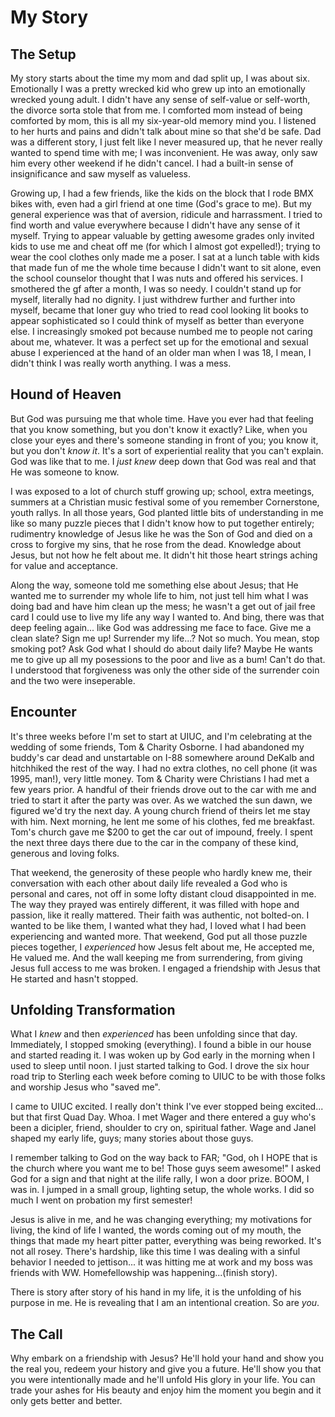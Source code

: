 My Story
========

The Setup
---------
My story starts about the time my mom and dad split up, I was about six. Emotionally I was a pretty wrecked kid who grew up into an emotionally wrecked young adult. I didn't have any sense of self-value or self-worth, the divorce sorta stole that from me. I comforted mom instead of being comforted by mom, this is all my six-year-old memory mind you. I listened to her hurts and pains and didn't talk about mine so that she'd be safe. Dad was a different story, I just felt like I never measured up, that he never really wanted to spend time with me; I was inconvenient. He was away, only saw him every other weekend if he didn't cancel. I had a built-in sense of insignificance and saw myself as valueless.

Growing up, I had a few friends, like the kids on the block that I rode BMX bikes with, even had a girl friend at one time (God's grace to me). But my general experience was that of aversion, ridicule and harrassment. I tried to find worth and value everywhere because I didn't have any sense of it myself. Trying to appear valuable by getting awesome grades only invited kids to use me and cheat off me (for which I almost got expelled!); trying to wear the cool clothes only made me a poser. I sat at a lunch table with kids that made fun of me the whole time because I didn't want to sit alone, even the school counselor thought that I was nuts and offered his services. I smothered the gf after a month, I was so needy. I couldn't stand up for myself, literally had no dignity. I just withdrew further and further into myself, became that loner guy who tried to read cool looking lit books to appear sophisticated so I could think of myself as better than everyone else. I increasingly smoked pot because numbed me to people not caring about me, whatever. It was a perfect set up for the emotional and sexual abuse I experienced at the hand of an older man when I was 18, I mean, I didn't think I was really worth anything. I was a mess.

Hound of Heaven
---------------

But God was pursuing me that whole time. Have you ever had that feeling that you know something, but you don't know it exactly? Like, when you close your eyes and there's someone standing in front of you; you know it, but you don't _know it_. It's a sort of experiential reality that you can't explain. God was like that to me. I _just knew_ deep down that God was real and that He was someone to know.

I was exposed to a lot of church stuff growing up; school, extra meetings, summers at a Christian music festival some of you remember Cornerstone, youth rallys. In all those years, God planted little bits of understanding in me like so many puzzle pieces that I didn't know how to put together entirely; rudimentry knowledge of Jesus like he was the Son of God and died on a cross to forgive my sins, that he rose from the dead. Knowledge about Jesus, but not how he felt about me. It didn't hit those heart strings aching for value and acceptance.

Along the way, someone told me something else about Jesus; that He wanted me to surrender my whole life to him, not just tell him what I was doing bad and have him clean up the mess; he wasn't a get out of jail free card I could use to live my life any way I wanted to. And bing, there was that deep feeling again... like God was addressing me face to face. Give me a clean slate? Sign me up! Surrender my life...? Not so much. You mean, stop smoking pot? Ask God what I should do about daily life? Maybe He wants me to give up all my posessions to the poor and live as a bum! Can't do that. I understood that forgiveness was only the other side of the surrender coin and the two were inseperable.

Encounter
---------

It's three weeks before I'm set to start at UIUC, and I'm celebrating at the wedding of some friends, Tom & Charity Osborne. I had abandoned my buddy's car dead and unstartable on I-88 somewhere around DeKalb and hitchhiked the rest of the way. I had no extra clothes, no cell phone (it was 1995, man!), very little money. Tom & Charity were Christians I had met a few years prior. A handful of their friends drove out to the car with me and tried to start it after the party was over. As we watched the sun dawn, we figured we'd try the next day. A young church friend of theirs let me stay with him. Next morning, he lent me some of his clothes, fed me breakfast. Tom's church gave me $200 to get the car out of impound, freely. I spent the next three days there due to the car in the company of these kind, generous and loving folks.

That weekend, the generosity of these people who hardly knew me, their conversation with each other about daily life revealed a God who is personal and cares, not off in some lofty distant cloud disappointed in me. The way they prayed was entirely different, it was filled with hope and passion, like it really mattered. Their faith was authentic, not bolted-on. I wanted to be like them, I wanted what they had, I loved what I had been experiencing and wanted more. That weekend, God put all those puzzle pieces together, I _experienced_ how Jesus felt about me, He accepted me, He valued me. And the wall keeping me from surrendering, from giving Jesus full access to me was broken. I engaged a friendship with Jesus that He started and hasn't stopped.

Unfolding Transformation
------------------------

What I _knew_ and then _experienced_ has been unfolding since that day. Immediately, I stopped smoking (everything). I found a bible in our house and started reading it. I was woken up by God early in the morning when I used to sleep until noon. I just started talking to God. I drove the six hour road trip to Sterling each week before coming to UIUC to be with those folks and worship Jesus who "saved me".

I came to UIUC excited. I really don't think I've ever stopped being excited... but that first Quad Day. Whoa. I met Wager and there entered a guy who's been a dicipler, friend, shoulder to cry on, spiritual father. Wage and Janel shaped my early life, guys; many stories about those guys.

I remember talking to God on the way back to FAR; "God, oh I HOPE that is the church where you want me to be! Those guys seem awesome!" I asked God for a sign and that night at the ilife rally, I won a door prize. BOOM, I was in. I jumped in a small group, lighting setup, the whole works. I did so much I went on probation my first semester! 

Jesus is alive in me, and he was changing everything; my motivations for living, the kind of life I wanted, the words coming out of my mouth, the things that made my heart pitter patter, everything was being reworked. It's not all rosey. There's hardship, like this time I was dealing with a sinful behavior I needed to jettison... it was hitting me at work and my boss was friends with WW. Homefellowship was happening...(finish story).

There is story after story of his hand in my life, it is the unfolding of his purpose in me. He is revealing that I am an intentional creation. So are *you*.

The Call
--------

Why embark on a friendship with Jesus? He'll hold your hand and show you the real you, redeem your history and give you a future. He'll show you that you were intentionally made and he'll unfold His glory in your life. You can trade your ashes for His beauty and enjoy him the moment you begin and it only gets better and better.
